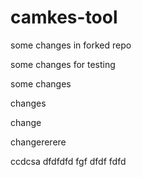 # camkes-tool

some changes in forked repo

some changes for testing

some changes

changes

change

changererere

ccdcsa
dfdfdfd
fgf
dfdf
fdfd

